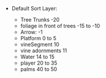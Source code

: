 - Default Sort Layer:

  - Tree Trunks -20
  - foliage in front of trees -15 to -10
  - Arrow: -1
  - Platform 0 to 5
  - vineSegment 10
  - vine adornments 11
  - Water 14 to 15
  - player 20 to 35
  - palms 40 to 50
